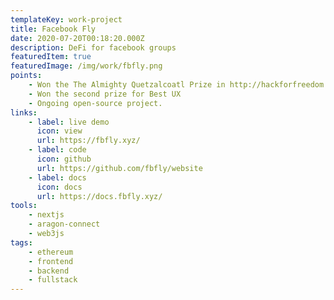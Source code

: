 ```yaml
---
templateKey: work-project
title: Facebook Fly
date: 2020-07-20T00:18:20.000Z
description: DeFi for facebook groups
featuredItem: true
featuredImage: /img/work/fbfly.png
points:
    - Won the The Almighty Quetzalcoatl Prize in http://hackforfreedom.org/
    - Won the second prize for Best UX
    - Ongoing open-source project.
links:
    - label: live demo
      icon: view
      url: https://fbfly.xyz/
    - label: code
      icon: github
      url: https://github.com/fbfly/website
    - label: docs
      icon: docs
      url: https://docs.fbfly.xyz/
tools:
    - nextjs
    - aragon-connect
    - web3js
tags:
    - ethereum
    - frontend
    - backend
    - fullstack
---
```

